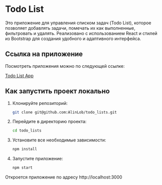 # Todo List 

Это приложение для управления списком задач (Todo List), которое позволяет добавлять задачи, помечать их как выполненные, фильтровать и удалять. Реализовано с использованием React и стилей из Bootstrap для создания удобного и адаптивного интерфейса.

## Ссылка на приложение

Посмотреть приложения можно по следующей ссылке:

[Todo List App](http://alinlob.github.io/todo_lists/)

## Как запустить проект локально

1. Клонируйте репозиторий:
   ```bash
   git clone git@github.com:AlinLob/todo_lists.git
   ```
2. Перейдите в директорию проекта:
   ```bash
   cd todo_lists
   ```
3. Установите все необходимые зависимости:
   ```bash
   npm install
   ```
4. Запустите приложение:
   ```bash
   npm start
   ```
Откроется приложение по адресу http://localhost:3000
